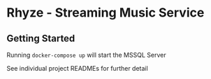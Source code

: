# Rhyze - Streaming Music Service

## Getting Started

Running `docker-compose up` will start the MSSQL Server

See individual project READMEs for further detail
